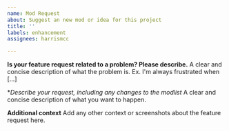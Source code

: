 ```yaml
---
name: Mod Request
about: Suggest an new mod or idea for this project
title: ''
labels: enhancement
assignees: harrismcc

---
```


**Is your feature request related to a problem? Please describe.**
A clear and concise description of what the problem is. Ex. I'm always frustrated when [...]

**Describe your request, including any changes to the modlist*
A clear and concise description of what you want to happen.

**Additional context**
Add any other context or screenshots about the feature request here.
